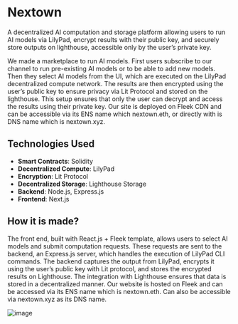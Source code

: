 # Nextown

A decentralized AI computation and storage platform allowing users to run AI models via LilyPad, encrypt results with their public key, and securely store outputs on lighthouse, accessible only by the user’s private key.

We made a marketplace to run AI models. First users subscribe to our channel to run pre-existing AI models or to be able to add new models. Then they select AI models from the UI, which are executed on the LilyPad decentralized compute network. The results are then encrypted using the user’s public key to ensure privacy via Lit Protocol and stored on the lighthouse. This setup ensures that only the user can decrypt and access the results using their private key. Our site is deployed on Fleek CDN and can be accessible via its ENS name which nextown.eth, or directly with is DNS name which is nextown.xyz.

## Technologies Used

- **Smart Contracts**: Solidity
- **Decentralized Compute**: LilyPad
- **Encryption**: Lit Protocol
- **Decentralized Storage**: Lighthouse Storage
- **Backend**: Node.js, Express.js
- **Frontend**: Next.js

## How it is made? 

The front end, built with React.js + Fleek template, allows users to select AI models and submit computation requests. These requests are sent to the backend, an Express.js server, which handles the execution of LilyPad CLI commands.
The backend captures the output from LilyPad, encrypts it using the user’s public key with Lit protocol, and stores the encrypted results on Lighthouse. The integration with Lighthouse ensures that data is stored in a decentralized manner.
Our website is hosted on Fleek and can be accessed via its ENS name which is nextown.eth. Can also be accessible via nextown.xyz as its DNS name. 

![image](https://github.com/DogukanGun/hackfs24-ai-marketplace/assets/45531291/bb793ed4-805b-4cd2-a1f4-a39ac5435af2)
